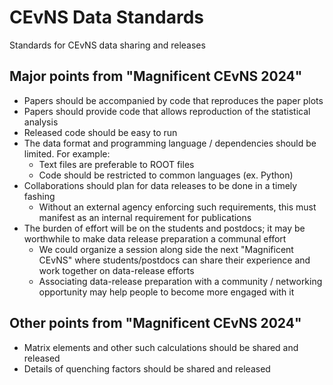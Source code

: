 # CEvNS Data Standards
Standards for CEvNS data sharing and releases

## Major points from "Magnificent CEvNS 2024"

- Papers should be accompanied by code that reproduces the paper plots
- Papers should provide code that allows reproduction of the statistical analysis
- Released code should be easy to run
- The data format and programming language / dependencies should be limited. For example:
  - Text files are preferable to ROOT files
  - Code should be restricted to common languages (ex. Python)
- Collaborations should plan for data releases to be done in a timely fashing
  - Without an external agency enforcing such requirements, this must manifest as an internal requirement for publications
- The burden of effort will be on the students and postdocs; it may be worthwhile to make data release preparation a communal effort
  - We could organize a session along side the next "Magnificent CEvNS" where students/postdocs can share their experience and work together on data-release efforts
  - Associating data-release preparation with a community / networking opportunity may help people to become more engaged with it

## Other points from "Magnificent CEvNS 2024"
- Matrix elements and other such calculations should be shared and released
- Details of quenching factors should be shared and released
